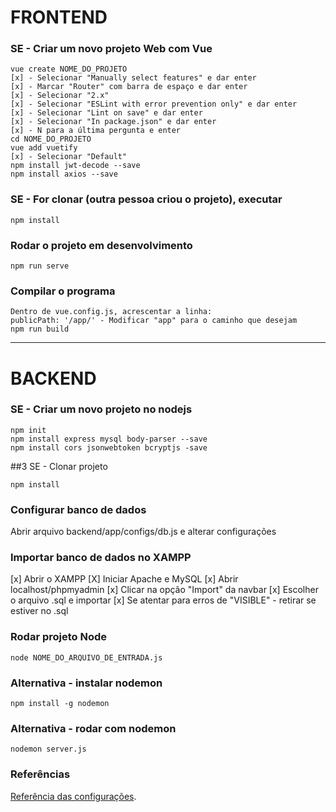 # FRONTEND

### SE - Criar um novo projeto Web com Vue
```
vue create NOME_DO_PROJETO
[x] - Selecionar "Manually select features" e dar enter
[x] - Marcar "Router" com barra de espaço e dar enter
[x] - Selecionar "2.x"
[x] - Selecionar "ESLint with error prevention only" e dar enter
[x] - Selecionar "Lint on save" e dar enter
[x] - Selecionar "In package.json" e dar enter
[x] - N para a última pergunta e enter
cd NOME_DO_PROJETO
vue add vuetify
[x] - Selecionar "Default"
npm install jwt-decode --save
npm install axios --save
```

### SE - For clonar (outra pessoa criou o projeto), executar
```
npm install
```

### Rodar o projeto em desenvolvimento
```
npm run serve
```

### Compilar o programa
```
Dentro de vue.config.js, acrescentar a linha:
publicPath: '/app/' - Modificar "app" para o caminho que desejam
npm run build
```

---

# BACKEND

### SE - Criar um novo projeto no nodejs
```
npm init
npm install express mysql body-parser --save
npm install cors jsonwebtoken bcryptjs -save
```

##3 SE - Clonar projeto
```
npm install
```

### Configurar banco de dados

Abrir arquivo backend/app/configs/db.js e alterar configurações

### Importar banco de dados no XAMPP

[x] Abrir o XAMPP
[X] Iniciar Apache e MySQL
[x] Abrir localhost/phpmyadmin
[x] Clicar na opção "Import" da navbar
[x] Escolher o arquivo .sql e importar
[x] Se atentar para erros de "VISIBLE" - retirar se estiver no .sql

### Rodar projeto Node
```
node NOME_DO_ARQUIVO_DE_ENTRADA.js
```

### Alternativa - instalar nodemon
```
npm install -g nodemon
```

### Alternativa - rodar com nodemon
```
nodemon server.js
```

### Referências
[Referência das configurações](https://cli.vuejs.org/config/).

